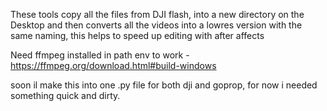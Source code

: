 These tools copy all the files from DJI flash, into a new directory on the 
Desktop and then converts all the videos into a lowres version with the 
same naming, this helps to speed up editing with after affects

Need ffmpeg installed in path env to work - https://ffmpeg.org/download.html#build-windows

soon il make this into one .py file for both dji and goprop, for now i needed something quick and dirty.
